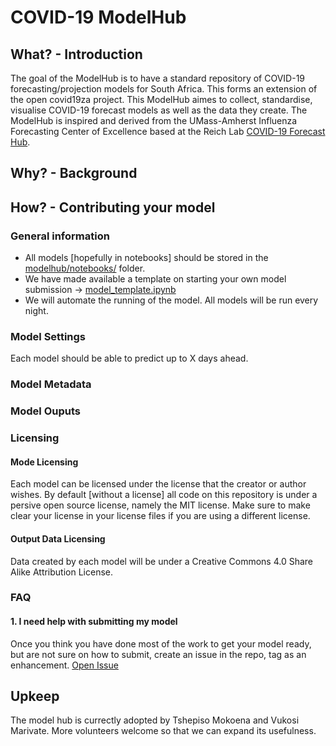 # COVID-19 ModelHub

## What? - Introduction
The goal of the ModelHub is to have a standard repository of COVID-19 forecasting/projection models for South Africa. This forms an extension of the open covid19za project. This ModelHub aimes to collect, standardise, visualise COVID-19 forecast models as well as the data they create. The ModelHub is inspired and derived from the UMass-Amherst Influenza Forecasting Center of Excellence based at the Reich Lab [COVID-19 Forecast Hub](https://github.com/reichlab/covid19-forecast-hub).

## Why? - Background

## How? - Contributing your model

### General information
* All models [hopefully in notebooks] should be stored in the [modelhub/notebooks/](https://github.com/dsfsi/covid19za/tree/master/modelhub/notebooks) folder.
* We have made available a template on starting your own model submission -> [model_template.ipynb](https://github.com/dsfsi/covid19za/blob/master/modelhub/notebooks/model_template.ipynb)
* We will automate the running of the model. All models will be run every night. 

### Model Settings

Each model should be able to predict up to X days ahead. 

### Model Metadata

### Model Ouputs

### Licensing

#### Mode Licensing

Each model can be licensed under the license that the creator or author wishes. By default [without a license] all code on this repository is under a persive open source license, namely the MIT license. Make sure to make clear your license in your license files if you are using a different license.

#### Output Data Licensing

Data created by each model will be under a Creative Commons 4.0 Share Alike Attribution License. 

### FAQ

#### 1. I need help with submitting my model
Once you think you have done most of the work to get your model ready, but are not sure on how to submit, create an issue in the repo, tag as an enhancement. [Open Issue](https://github.com/dsfsi/covid19za/issues)

## Upkeep

The model hub is currectly adopted by Tshepiso Mokoena and Vukosi Marivate. More volunteers welcome so that we can expand its usefulness.
